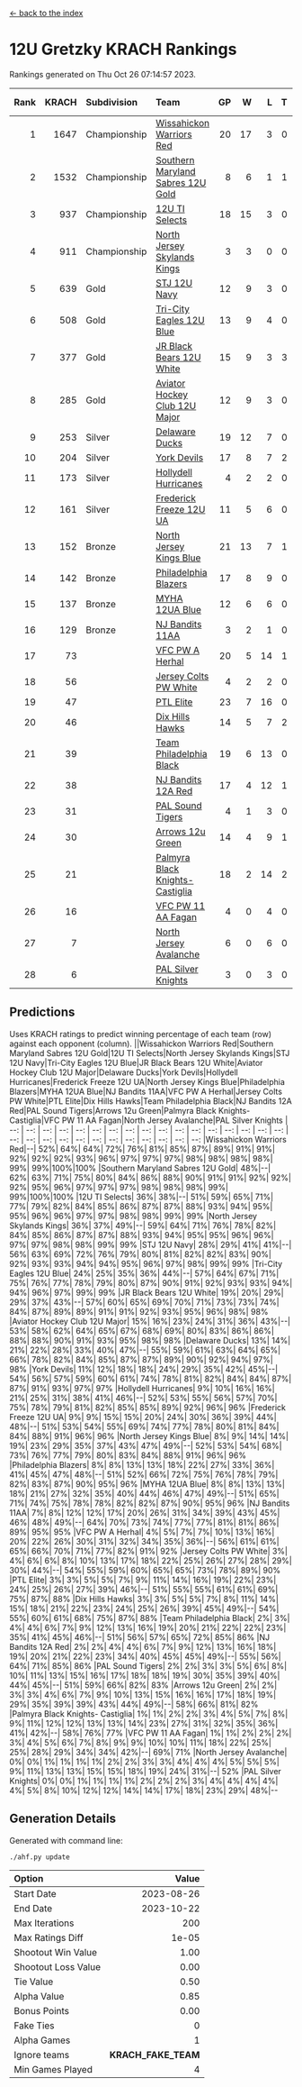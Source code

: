 [<- back to the index](readme.md)
# 12U Gretzky KRACH Rankings
Rankings generated on Thu Oct 26 07:14:57 2023.

Rank|KRACH|Subdivision|Team|GP|W|L|T|OTW|OTL|SoS|Exp Wins|Win Diff
---:|---:|:---|:---|---:|---:|---:|---:|---:|---:|---:|---:|---:
1|1647|Championship|[Wissahickon Warriors Red](https://gamesheetstats.com/seasons/3659/teams/140468/schedule)|20|17|3|0|1|0|365|17.9|0.0
2|1532|Championship|[Southern Maryland Sabres 12U Gold](https://gamesheetstats.com/seasons/3659/teams/140463/schedule)|8|6|1|1|0|0|484|7.4|0.0
3|937|Championship|[12U TI Selects](https://gamesheetstats.com/seasons/3659/teams/140450/schedule)|18|15|3|0|0|1|260|15.9|0.0
4|911|Championship|[North Jersey Skylands Kings](https://gamesheetstats.com/seasons/3659/teams/140784/schedule)|3|3|0|0|0|0|36|3.8|-0.0
5|639|Gold|[STJ 12U Navy](https://gamesheetstats.com/seasons/3659/teams/140464/schedule)|12|9|3|0|1|0|348|9.9|0.0
6|508|Gold|[Tri-City Eagles 12U Blue](https://gamesheetstats.com/seasons/3659/teams/140466/schedule)|13|9|4|0|0|0|397|9.9|0.0
7|377|Gold|[JR Black Bears 12U White](https://gamesheetstats.com/seasons/3659/teams/140456/schedule)|15|9|3|3|0|1|341|11.4|0.0
8|285|Gold|[Aviator Hockey Club 12U Major](https://gamesheetstats.com/seasons/3659/teams/140452/schedule)|12|9|3|0|1|0|214|9.9|0.0
9|253|Silver|[Delaware Ducks](https://gamesheetstats.com/seasons/3659/teams/140453/schedule)|19|12|7|0|0|0|243|12.9|0.0
10|204|Silver|[York Devils](https://gamesheetstats.com/seasons/3659/teams/140469/schedule)|17|8|7|2|1|0|430|9.9|0.0
11|173|Silver|[Hollydell Hurricanes](https://gamesheetstats.com/seasons/3659/teams/140777/schedule)|4|2|2|0|0|0|411|2.9|0.0
12|161|Silver|[Frederick Freeze 12U UA](https://gamesheetstats.com/seasons/3659/teams/140455/schedule)|11|5|6|0|0|0|355|5.9|0.0
13|152|Bronze|[North Jersey Kings Blue](https://gamesheetstats.com/seasons/3659/teams/140459/schedule)|21|13|7|1|1|0|187|14.4|0.0
14|142|Bronze|[Philadelphia Blazers](https://gamesheetstats.com/seasons/3659/teams/140461/schedule)|17|8|9|0|1|0|431|8.9|0.0
15|137|Bronze|[MYHA 12UA Blue](https://gamesheetstats.com/seasons/3659/teams/140457/schedule)|12|6|6|0|0|1|347|6.9|0.0
16|129|Bronze|[NJ Bandits 11AA](https://gamesheetstats.com/seasons/3659/teams/140782/schedule)|3|2|1|0|0|0|64|2.9|0.0
17|73||[VFC PW A Herhal](https://gamesheetstats.com/seasons/3659/teams/140467/schedule)|20|5|14|1|0|0|414|6.4|0.0
18|56||[Jersey Colts PW White](https://gamesheetstats.com/seasons/3659/teams/140778/schedule)|4|2|2|0|0|0|57|2.9|0.0
19|47||[PTL Elite](https://gamesheetstats.com/seasons/3659/teams/140462/schedule)|23|7|16|0|1|2|355|7.8|-0.0
20|46||[Dix Hills Hawks](https://gamesheetstats.com/seasons/3659/teams/140454/schedule)|14|5|7|2|0|0|132|6.9|0.0
21|39||[Team Philadelphia Black](https://gamesheetstats.com/seasons/3659/teams/140465/schedule)|19|6|13|0|0|0|155|6.9|0.0
22|38||[NJ Bandits 12A Red](https://gamesheetstats.com/seasons/3659/teams/140458/schedule)|17|4|12|1|0|1|365|5.4|0.0
23|31||[PAL Sound Tigers](https://gamesheetstats.com/seasons/3659/teams/140486/schedule)|4|1|3|0|0|1|131|1.9|0.0
24|30||[Arrows 12u Green](https://gamesheetstats.com/seasons/3659/teams/140451/schedule)|14|4|9|1|1|0|211|5.4|0.0
25|21||[Palmyra Black Knights- Castiglia](https://gamesheetstats.com/seasons/3659/teams/140460/schedule)|18|2|14|2|0|0|302|3.9|0.0
26|16||[VFC PW 11 AA Fagan](https://gamesheetstats.com/seasons/3659/teams/140789/schedule)|4|0|4|0|0|1|442|0.9|0.0
27|7||[North Jersey Avalanche](https://gamesheetstats.com/seasons/3659/teams/140783/schedule)|6|0|6|0|0|0|100|0.9|0.0
28|6||[PAL Silver Knights](https://gamesheetstats.com/seasons/3659/teams/140514/schedule)|3|0|3|0|0|0|29|0.9|0.0

## Predictions
Uses KRACH ratings to predict winning percentage of each team (row) against each opponent (column).
||Wissahickon Warriors Red|Southern Maryland Sabres 12U Gold|12U TI Selects|North Jersey Skylands Kings|STJ 12U Navy|Tri-City Eagles 12U Blue|JR Black Bears 12U White|Aviator Hockey Club 12U Major|Delaware Ducks|York Devils|Hollydell Hurricanes|Frederick Freeze 12U UA|North Jersey Kings Blue|Philadelphia Blazers|MYHA 12UA Blue|NJ Bandits 11AA|VFC PW A Herhal|Jersey Colts PW White|PTL Elite|Dix Hills Hawks|Team Philadelphia Black|NJ Bandits 12A Red|PAL Sound Tigers|Arrows 12u Green|Palmyra Black Knights- Castiglia|VFC PW 11 AA Fagan|North Jersey Avalanche|PAL Silver Knights
| --: | --: | --: | --: | --: | --: | --: | --: | --: | --: | --: | --: | --: | --: | --: | --: | --: | --: | --: | --: | --: | --: | --: | --: | --: | --: | --: | --: | --: 
|Wissahickon Warriors Red|--| 52%| 64%| 64%| 72%| 76%| 81%| 85%| 87%| 89%| 91%| 91%| 92%| 92%| 92%| 93%| 96%| 97%| 97%| 97%| 98%| 98%| 98%| 98%| 99%| 99%|100%|100%
|Southern Maryland Sabres 12U Gold| 48%|--| 62%| 63%| 71%| 75%| 80%| 84%| 86%| 88%| 90%| 91%| 91%| 92%| 92%| 92%| 95%| 96%| 97%| 97%| 97%| 98%| 98%| 98%| 99%| 99%|100%|100%
|12U TI Selects| 36%| 38%|--| 51%| 59%| 65%| 71%| 77%| 79%| 82%| 84%| 85%| 86%| 87%| 87%| 88%| 93%| 94%| 95%| 95%| 96%| 96%| 97%| 97%| 98%| 98%| 99%| 99%
|North Jersey Skylands Kings| 36%| 37%| 49%|--| 59%| 64%| 71%| 76%| 78%| 82%| 84%| 85%| 86%| 87%| 87%| 88%| 93%| 94%| 95%| 95%| 96%| 96%| 97%| 97%| 98%| 98%| 99%| 99%
|STJ 12U Navy| 28%| 29%| 41%| 41%|--| 56%| 63%| 69%| 72%| 76%| 79%| 80%| 81%| 82%| 82%| 83%| 90%| 92%| 93%| 93%| 94%| 94%| 95%| 96%| 97%| 98%| 99%| 99%
|Tri-City Eagles 12U Blue| 24%| 25%| 35%| 36%| 44%|--| 57%| 64%| 67%| 71%| 75%| 76%| 77%| 78%| 79%| 80%| 87%| 90%| 91%| 92%| 93%| 93%| 94%| 94%| 96%| 97%| 99%| 99%
|JR Black Bears 12U White| 19%| 20%| 29%| 29%| 37%| 43%|--| 57%| 60%| 65%| 69%| 70%| 71%| 73%| 73%| 74%| 84%| 87%| 89%| 89%| 91%| 91%| 92%| 93%| 95%| 96%| 98%| 98%
|Aviator Hockey Club 12U Major| 15%| 16%| 23%| 24%| 31%| 36%| 43%|--| 53%| 58%| 62%| 64%| 65%| 67%| 68%| 69%| 80%| 83%| 86%| 86%| 88%| 88%| 90%| 91%| 93%| 95%| 98%| 98%
|Delaware Ducks| 13%| 14%| 21%| 22%| 28%| 33%| 40%| 47%|--| 55%| 59%| 61%| 63%| 64%| 65%| 66%| 78%| 82%| 84%| 85%| 87%| 87%| 89%| 90%| 92%| 94%| 97%| 98%
|York Devils| 11%| 12%| 18%| 18%| 24%| 29%| 35%| 42%| 45%|--| 54%| 56%| 57%| 59%| 60%| 61%| 74%| 78%| 81%| 82%| 84%| 84%| 87%| 87%| 91%| 93%| 97%| 97%
|Hollydell Hurricanes|  9%| 10%| 16%| 16%| 21%| 25%| 31%| 38%| 41%| 46%|--| 52%| 53%| 55%| 56%| 57%| 70%| 75%| 78%| 79%| 81%| 82%| 85%| 85%| 89%| 92%| 96%| 96%
|Frederick Freeze 12U UA|  9%|  9%| 15%| 15%| 20%| 24%| 30%| 36%| 39%| 44%| 48%|--| 51%| 53%| 54%| 55%| 69%| 74%| 77%| 78%| 80%| 81%| 84%| 84%| 88%| 91%| 96%| 96%
|North Jersey Kings Blue|  8%|  9%| 14%| 14%| 19%| 23%| 29%| 35%| 37%| 43%| 47%| 49%|--| 52%| 53%| 54%| 68%| 73%| 76%| 77%| 79%| 80%| 83%| 84%| 88%| 91%| 96%| 96%
|Philadelphia Blazers|  8%|  8%| 13%| 13%| 18%| 22%| 27%| 33%| 36%| 41%| 45%| 47%| 48%|--| 51%| 52%| 66%| 72%| 75%| 76%| 78%| 79%| 82%| 83%| 87%| 90%| 95%| 96%
|MYHA 12UA Blue|  8%|  8%| 13%| 13%| 18%| 21%| 27%| 32%| 35%| 40%| 44%| 46%| 47%| 49%|--| 51%| 65%| 71%| 74%| 75%| 78%| 78%| 82%| 82%| 87%| 90%| 95%| 96%
|NJ Bandits 11AA|  7%|  8%| 12%| 12%| 17%| 20%| 26%| 31%| 34%| 39%| 43%| 45%| 46%| 48%| 49%|--| 64%| 70%| 73%| 74%| 77%| 77%| 81%| 81%| 86%| 89%| 95%| 95%
|VFC PW A Herhal|  4%|  5%|  7%|  7%| 10%| 13%| 16%| 20%| 22%| 26%| 30%| 31%| 32%| 34%| 35%| 36%|--| 56%| 61%| 61%| 65%| 66%| 70%| 71%| 77%| 82%| 91%| 92%
|Jersey Colts PW White|  3%|  4%|  6%|  6%|  8%| 10%| 13%| 17%| 18%| 22%| 25%| 26%| 27%| 28%| 29%| 30%| 44%|--| 54%| 55%| 59%| 60%| 65%| 65%| 73%| 78%| 89%| 90%
|PTL Elite|  3%|  3%|  5%|  5%|  7%|  9%| 11%| 14%| 16%| 19%| 22%| 23%| 24%| 25%| 26%| 27%| 39%| 46%|--| 51%| 55%| 55%| 61%| 61%| 69%| 75%| 87%| 88%
|Dix Hills Hawks|  3%|  3%|  5%|  5%|  7%|  8%| 11%| 14%| 15%| 18%| 21%| 22%| 23%| 24%| 25%| 26%| 39%| 45%| 49%|--| 54%| 55%| 60%| 61%| 68%| 75%| 87%| 88%
|Team Philadelphia Black|  2%|  3%|  4%|  4%|  6%|  7%|  9%| 12%| 13%| 16%| 19%| 20%| 21%| 22%| 22%| 23%| 35%| 41%| 45%| 46%|--| 51%| 56%| 57%| 65%| 72%| 85%| 86%
|NJ Bandits 12A Red|  2%|  2%|  4%|  4%|  6%|  7%|  9%| 12%| 13%| 16%| 18%| 19%| 20%| 21%| 22%| 23%| 34%| 40%| 45%| 45%| 49%|--| 55%| 56%| 64%| 71%| 85%| 86%
|PAL Sound Tigers|  2%|  2%|  3%|  3%|  5%|  6%|  8%| 10%| 11%| 13%| 15%| 16%| 17%| 18%| 18%| 19%| 30%| 35%| 39%| 40%| 44%| 45%|--| 51%| 59%| 66%| 82%| 83%
|Arrows 12u Green|  2%|  2%|  3%|  3%|  4%|  6%|  7%|  9%| 10%| 13%| 15%| 16%| 16%| 17%| 18%| 19%| 29%| 35%| 39%| 39%| 43%| 44%| 49%|--| 58%| 66%| 81%| 82%
|Palmyra Black Knights- Castiglia|  1%|  1%|  2%|  2%|  3%|  4%|  5%|  7%|  8%|  9%| 11%| 12%| 12%| 13%| 13%| 14%| 23%| 27%| 31%| 32%| 35%| 36%| 41%| 42%|--| 58%| 76%| 77%
|VFC PW 11 AA Fagan|  1%|  1%|  2%|  2%|  2%|  3%|  4%|  5%|  6%|  7%|  8%|  9%|  9%| 10%| 10%| 11%| 18%| 22%| 25%| 25%| 28%| 29%| 34%| 34%| 42%|--| 69%| 71%
|North Jersey Avalanche|  0%|  0%|  1%|  1%|  1%|  1%|  2%|  2%|  3%|  3%|  4%|  4%|  4%|  5%|  5%|  5%|  9%| 11%| 13%| 13%| 15%| 15%| 18%| 19%| 24%| 31%|--| 52%
|PAL Silver Knights|  0%|  0%|  1%|  1%|  1%|  1%|  2%|  2%|  2%|  3%|  4%|  4%|  4%|  4%|  4%|  5%|  8%| 10%| 12%| 12%| 14%| 14%| 17%| 18%| 23%| 29%| 48%|--

## Generation Details

Generated with command line:
```
./ahf.py update
```

| Option | Value |
| :----- | ----: |
| Start Date | 2023-08-26 |
| End Date | 2023-10-22 |
| Max Iterations | 200 |
| Max Ratings Diff | 1e-05 |
| Shootout Win Value | 1.00 |
| Shootout Loss Value | 0.00 |
| Tie Value | 0.50 |
| Alpha Value | 0.85 |
| Bonus Points | 0.00 |
| Fake Ties | 0 |
| Alpha Games | 1 |
| Ignore teams | __KRACH_FAKE_TEAM__ |
| Min Games Played | 4 |

